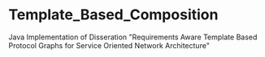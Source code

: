 # Template_Based_Composition
Java Implementation of Disseration "Requirements Aware Template Based Protocol Graphs for Service Oriented Network Architecture"

